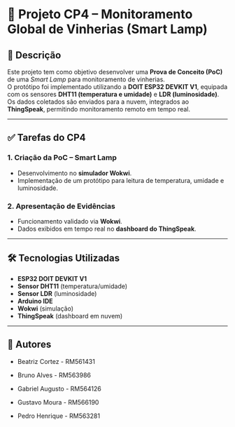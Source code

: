 # 🍷 Projeto CP4 – Monitoramento Global de Vinherias (Smart Lamp)

## 📌 Descrição
Este projeto tem como objetivo desenvolver uma **Prova de Conceito (PoC)** de uma *Smart Lamp* para monitoramento de vinherias.  
O protótipo foi implementado utilizando a **DOIT ESP32 DEVKIT V1**, equipada com os sensores **DHT11 (temperatura e umidade)** e **LDR (luminosidade)**.  
Os dados coletados são enviados para a nuvem, integrados ao **ThingSpeak**, permitindo monitoramento remoto em tempo real.

---

## ✅ Tarefas do CP4

### 1. Criação da PoC – Smart Lamp
- Desenvolvimento no **simulador Wokwi**.  
- Implementação de um protótipo para leitura de temperatura, umidade e luminosidade.

### 2. Apresentação de Evidências
- Funcionamento validado via **Wokwi**.  
- Dados exibidos em tempo real no **dashboard do ThingSpeak**.

---

## 🛠️ Tecnologias Utilizadas
- **ESP32 DOIT DEVKIT V1**
- **Sensor DHT11** (temperatura/umidade)
- **Sensor LDR** (luminosidade)
- **Arduino IDE**
- **Wokwi** (simulação)
- **ThingSpeak** (dashboard em nuvem)

---

## 👥 Autores  
 
- Beatriz Cortez - RM561431
 
- Bruno Alves - RM563986
 
- Gabriel Augusto - RM564126
 
- Gustavo Moura - RM566190
 
- Pedro Henrique - RM563281